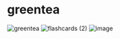 # greentea

![greentea](https://github.com/mMagicBean/Greentea/assets/50392507/cf3cf7ba-5c27-4f30-ac42-9449a289e5c9)
![flashcards (2)](https://github.com/mMagicBean/Greentea/assets/50392507/e5a35234-2a60-46f7-97e7-96f09d7eb24f)
![image](https://github.com/mMagicBean/Greentea/assets/50392507/55105453-fec1-403f-a9ab-96b94acb92f9)
